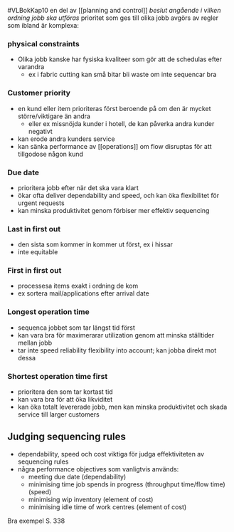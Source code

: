 #VLBokKap10
en del av [[planning and control]]
*beslut angående i vilken ordning jobb ska utföras*
prioritet som ges till olika jobb avgörs av regler som ibland är komplexa:

### physical constraints
- Olika jobb kanske har fysiska kvaliteer som gör att de schedulas efter varandra
	- ex i fabric cutting kan små bitar bli waste om inte sequencar bra
### Customer priority
- en kund eller item prioriteras först beroende på om den är mycket större/viktigare än andra
	- eller ex missnöjda kunder i hotell, de kan påverka andra kunder negativt
- kan erode andra kunders service
- kan sänka performance av [[operations]] om flow disruptas för att tillgodose någon kund 
### Due date
- prioritera jobb efter när det ska vara klart
- ökar ofta deliver dependability and speed, och kan öka flexibilitet för urgent requests
- kan minska produktivitet genom förbiser mer effektiv sequencing
### Last in first out
- den sista som kommer in kommer ut först, ex i hissar
- inte equitable
### First in first out
- processesa items exakt i ordning de kom
- ex sortera mail/applications efter arrival date
### Longest operation time
- sequenca jobbet som tar längst tid först
- kan vara bra för maximerarar utilization genom att minska ställtider mellan jobb
- tar inte speed reliability flexibility into account; kan jobba direkt mot dessa
### Shortest operation time first
- prioritera den som tar kortast tid
- kan vara bra för att öka likviditet
- kan öka totalt levererade jobb, men kan minska produktivitet och skada service till larger customers

## Judging sequencing rules
- dependability, speed och cost viktiga för judga effektiviteten av sequencing rules
- några performance objectives som vanligtvis används:
	- meeting due date (dependability)
	- minimising time job spends in progress (throughput time/flow time) (speed)
	- minimising wip inventory (element of cost)
	- minimising idle time of work centres (element of cost)

Bra exempel S. 338

